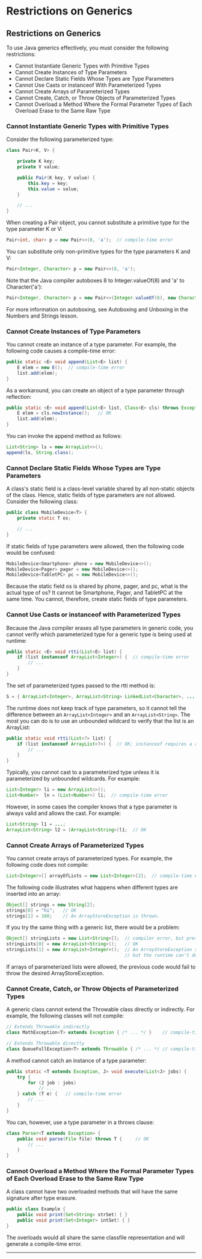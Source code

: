 # Restrictions on Generics #

## Restrictions on Generics ##

To use Java generics effectively, you must consider the following restrictions:

* Cannot Instantiate Generic Types with Primitive Types
* Cannot Create Instances of Type Parameters
* Cannot Declare Static Fields Whose Types are Type Parameters
* Cannot Use Casts or instanceof With Parameterized Types
* Cannot Create Arrays of Parameterized Types
* Cannot Create, Catch, or Throw Objects of Parameterized Types
* Cannot Overload a Method Where the Formal Parameter Types of Each Overload Erase to the Same Raw Type

### Cannot Instantiate Generic Types with Primitive Types ###

Consider the following parameterized type:

```java
class Pair<K, V> {

    private K key;
    private V value;

    public Pair(K key, V value) {
        this.key = key;
        this.value = value;
    }

    // ...
}
```

When creating a Pair object, you cannot substitute a primitive type for the type parameter K or V:

```java
Pair<int, char> p = new Pair<>(8, 'a');  // compile-time error
```

You can substitute only non-primitive types for the type parameters K and V:

```java
Pair<Integer, Character> p = new Pair<>(8, 'a');
```

Note that the Java compiler autoboxes 8 to Integer.valueOf(8) and 'a' to Character('a'):

```java
Pair<Integer, Character> p = new Pair<>(Integer.valueOf(8), new Character('a'));
```

For more information on autoboxing, see Autoboxing and Unboxing in the Numbers and Strings lesson.

### Cannot Create Instances of Type Parameters ###

You cannot create an instance of a type parameter. For example, the following code causes a compile-time error:

```java
public static <E> void append(List<E> list) {
    E elem = new E();  // compile-time error
    list.add(elem);
}
```

As a workaround, you can create an object of a type parameter through reflection:

```java
public static <E> void append(List<E> list, Class<E> cls) throws Exception {
    E elem = cls.newInstance();   // OK
    list.add(elem);
}
```

You can invoke the append method as follows:

```java
List<String> ls = new ArrayList<>();
append(ls, String.class);
```

### Cannot Declare Static Fields Whose Types are Type Parameters ###

A class's static field is a class-level variable shared by all non-static objects of the class. 
Hence, static fields of type parameters are not allowed. Consider the following class:

```java
public class MobileDevice<T> {
    private static T os;

    // ...
}
```

If static fields of type parameters were allowed, then the following code would be confused:

```java
MobileDevice<Smartphone> phone = new MobileDevice<>();
MobileDevice<Pager> pager = new MobileDevice<>();
MobileDevice<TabletPC> pc = new MobileDevice<>();
```

Because the static field os is shared by phone, pager, and pc, what is the actual type of os? 
It cannot be Smartphone, Pager, and TabletPC at the same time. You cannot, therefore, 
create static fields of type parameters.

### Cannot Use Casts or instanceof with Parameterized Types ###

Because the Java compiler erases all type parameters in generic code, you cannot verify which 
parameterized type for a generic type is being used at runtime:

```java
public static <E> void rtti(List<E> list) {
    if (list instanceof ArrayList<Integer>) {  // compile-time error
        // ...
    }
}
```

The set of parameterized types passed to the rtti method is:

```java
S = { ArrayList<Integer>, ArrayList<String> LinkedList<Character>, ... }
```

The runtime does not keep track of type parameters, so it cannot tell the difference between an 
`ArrayList<Integer>` and an `ArrayList<String>`. The most you can do is to use an 
unbounded wildcard to verify that the list is an ArrayList:

```java
public static void rtti(List<?> list) {
    if (list instanceof ArrayList<?>) {  // OK; instanceof requires a reifiable type
        // ...
    }
}
```

Typically, you cannot cast to a parameterized type unless it is parameterized by unbounded wildcards. 
For example:

```java
List<Integer> li = new ArrayList<>();
List<Number>  ln = (List<Number>) li;  // compile-time error
```

However, in some cases the compiler knows that a type parameter is always valid and allows the cast. 
For example:

```java
List<String> l1 = ...;
ArrayList<String> l2 = (ArrayList<String>)l1;  // OK
```

### Cannot Create Arrays of Parameterized Types ###

You cannot create arrays of parameterized types. For example, the following code does not compile:

```java
List<Integer>[] arrayOfLists = new List<Integer>[2];  // compile-time error
```

The following code illustrates what happens when different types are inserted into an array:

```java
Object[] strings = new String[2];
strings[0] = "hi";   // OK
strings[1] = 100;    // An ArrayStoreException is thrown.
```

If you try the same thing with a generic list, there would be a problem:

```java
Object[] stringLists = new List<String>[];  // compiler error, but pretend it's allowed
stringLists[0] = new ArrayList<String>();   // OK
stringLists[1] = new ArrayList<Integer>();  // An ArrayStoreException should be thrown,
                                            // but the runtime can't detect it.
```

If arrays of parameterized lists were allowed, the previous code would fail to 
throw the desired ArrayStoreException.

### Cannot Create, Catch, or Throw Objects of Parameterized Types ###

A generic class cannot extend the Throwable class directly or indirectly. 
For example, the following classes will not compile:

```java
// Extends Throwable indirectly
class MathException<T> extends Exception { /* ... */ }    // compile-time error

// Extends Throwable directly
class QueueFullException<T> extends Throwable { /* ... */ // compile-time error
```

A method cannot catch an instance of a type parameter:

```java
public static <T extends Exception, J> void execute(List<J> jobs) {
    try {
        for (J job : jobs)
            // ...
    } catch (T e) {   // compile-time error
        // ...
    }
}
```

You can, however, use a type parameter in a throws clause:

```java
class Parser<T extends Exception> {
    public void parse(File file) throws T {     // OK
        // ...
    }
}
```

### Cannot Overload a Method Where the Formal Parameter Types of Each Overload Erase to the Same Raw Type ###

A class cannot have two overloaded methods that will have the same signature after type erasure.

```java
public class Example {
    public void print(Set<String> strSet) { }
    public void print(Set<Integer> intSet) { }
}
```

The overloads would all share the same classfile representation and will generate a compile-time error.


<hr/>

